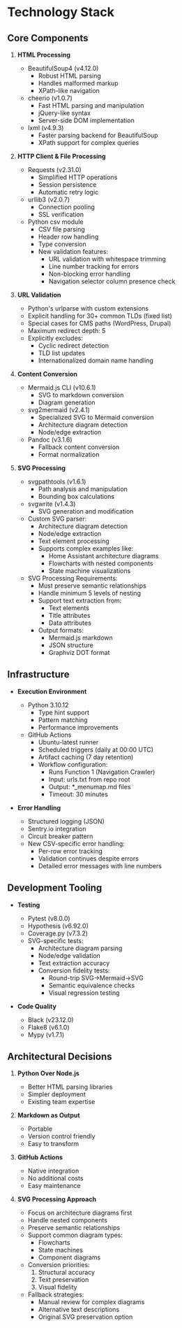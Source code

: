 # Technology Stack

## Core Components

1. **HTML Processing**

   - BeautifulSoup4 (v4.12.0)
     - Robust HTML parsing
     - Handles malformed markup
     - XPath-like navigation
   - cheerio (v1.0.7)
     - Fast HTML parsing and manipulation
     - jQuery-like syntax
     - Server-side DOM implementation
   - lxml (v4.9.3)
     - Faster parsing backend for BeautifulSoup
     - XPath support for complex queries

2. **HTTP Client & File Processing**

   - Requests (v2.31.0)
     - Simplified HTTP operations
     - Session persistence
     - Automatic retry logic
   - urllib3 (v2.0.7)
     - Connection pooling
     - SSL verification
   - Python csv module
     - CSV file parsing
     - Header row handling
     - Type conversion
     - New validation features:
       - URL validation with whitespace trimming
       - Line number tracking for errors
       - Non-blocking error handling
       - Navigation selector column presence check

3. **URL Validation**

   - Python's urlparse with custom extensions
   - Explicit handling for 30+ common TLDs (fixed list)
   - Special cases for CMS paths (WordPress, Drupal)
   - Maximum redirect depth: 5
   - Explicitly excludes:
     - Cyclic redirect detection
     - TLD list updates
     - Internationalized domain name handling

4. **Content Conversion**

   - Mermaid.js CLI (v10.6.1)
     - SVG to markdown conversion
     - Diagram generation
   - svg2mermaid (v2.4.1)
     - Specialized SVG to Mermaid conversion
     - Architecture diagram detection
     - Node/edge extraction
   - Pandoc (v3.1.6)
     - Fallback content conversion
     - Format normalization

5. **SVG Processing**
   - svgpathtools (v1.6.1)
     - Path analysis and manipulation
     - Bounding box calculations
   - svgwrite (v1.4.3)
     - SVG generation and modification
   - Custom SVG parser:
     - Architecture diagram detection
     - Node/edge extraction
     - Text element processing
     - Supports complex examples like:
       - Home Assistant architecture diagrams
       - Flowcharts with nested components
       - State machine visualizations
   - SVG Processing Requirements:
     - Must preserve semantic relationships
     - Handle minimum 5 levels of nesting
     - Support text extraction from:
       - Text elements
       - Title attributes
       - Data attributes
     - Output formats:
       - Mermaid.js markdown
       - JSON structure
       - Graphviz DOT format

## Infrastructure

- **Execution Environment**

  - Python 3.10.12
    - Type hint support
    - Pattern matching
    - Performance improvements
  - GitHub Actions
    - Ubuntu-latest runner
    - Scheduled triggers (daily at 00:00 UTC)
    - Artifact caching (7 day retention)
    - Workflow configuration:
      - Runs Function 1 (Navigation Crawler)
      - Input: urls.txt from repo root
      - Output: \*\_menumap.md files
      - Timeout: 30 minutes

- **Error Handling**
  - Structured logging (JSON)
  - Sentry.io integration
  - Circuit breaker pattern
  - New CSV-specific error handling:
    - Per-row error tracking
    - Validation continues despite errors
    - Detailed error messages with line numbers

## Development Tooling

- **Testing**

  - Pytest (v8.0.0)
  - Hypothesis (v6.92.0)
  - Coverage.py (v7.3.2)
  - SVG-specific tests:
    - Architecture diagram parsing
    - Node/edge validation
    - Text extraction accuracy
    - Conversion fidelity tests:
      - Round-trip SVG->Mermaid->SVG
      - Semantic equivalence checks
      - Visual regression testing

- **Code Quality**
  - Black (v23.12.0)
  - Flake8 (v6.1.0)
  - Mypy (v1.7.1)

## Architectural Decisions

1. **Python Over Node.js**

   - Better HTML parsing libraries
   - Simpler deployment
   - Existing team expertise

2. **Markdown as Output**

   - Portable
   - Version control friendly
   - Easy to transform

3. **GitHub Actions**

   - Native integration
   - No additional costs
   - Easy maintenance

4. **SVG Processing Approach**
   - Focus on architecture diagrams first
   - Handle nested components
   - Preserve semantic relationships
   - Support common diagram types:
     - Flowcharts
     - State machines
     - Component diagrams
   - Conversion priorities:
     1. Structural accuracy
     2. Text preservation
     3. Visual fidelity
   - Fallback strategies:
     - Manual review for complex diagrams
     - Alternative text descriptions
     - Original SVG preservation option
